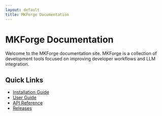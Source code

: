 ```yaml
---
layout: default
title: MKForge Documentation
---
```


# MKForge Documentation

Welcome to the MKForge documentation site. MKForge is a collection of development tools
focused on improving developer workflows and LLM integration.

## Quick Links

- [Installation Guide](docs/installation.md)
- [User Guide](docs/user-guide.md)
- [API Reference](docs/api-reference.md)
- [Releases](releases/)